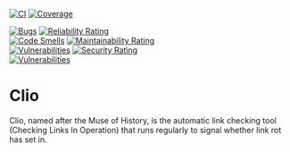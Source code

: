 [![CI](https://github.com/europeana/clio/actions/workflows/ci.yml/badge.svg)](https://github.com/europeana/clio/actions/workflows/ci.yml) [![Coverage](https://sonarcloud.io/api/project_badges/measure?project=europeana_clio&metric=coverage)](https://sonarcloud.io/summary/new_code?id=europeana_clio)

[![Bugs](https://sonarcloud.io/api/project_badges/measure?project=europeana_clio&metric=bugs)](https://sonarcloud.io/summary/new_code?id=europeana_clio) [![Reliability Rating](https://sonarcloud.io/api/project_badges/measure?project=europeana_clio&metric=reliability_rating)](https://sonarcloud.io/summary/new_code?id=europeana_clio)  
[![Code Smells](https://sonarcloud.io/api/project_badges/measure?project=europeana_clio&metric=code_smells)](https://sonarcloud.io/summary/new_code?id=europeana_clio) [![Maintainability Rating](https://sonarcloud.io/api/project_badges/measure?project=europeana_clio&metric=sqale_rating)](https://sonarcloud.io/summary/new_code?id=europeana_clio)  
[![Vulnerabilities](https://sonarcloud.io/api/project_badges/measure?project=europeana_clio&metric=vulnerabilities)](https://sonarcloud.io/summary/new_code?id=europeana_clio) [![Security Rating](https://sonarcloud.io/api/project_badges/measure?project=europeana_clio&metric=security_rating)](https://sonarcloud.io/summary/new_code?id=europeana_clio)  
[![Vulnerabilities](https://sonarcloud.io/api/project_badges/measure?project=europeana_clio&metric=alert_status)](https://sonarcloud.io/summary/new_code?id=europeana_clio)

# Clio

Clio, named after the Muse of History, is the automatic link checking tool (Checking Links In 
Operation) that runs regularly to signal whether link rot has set in.